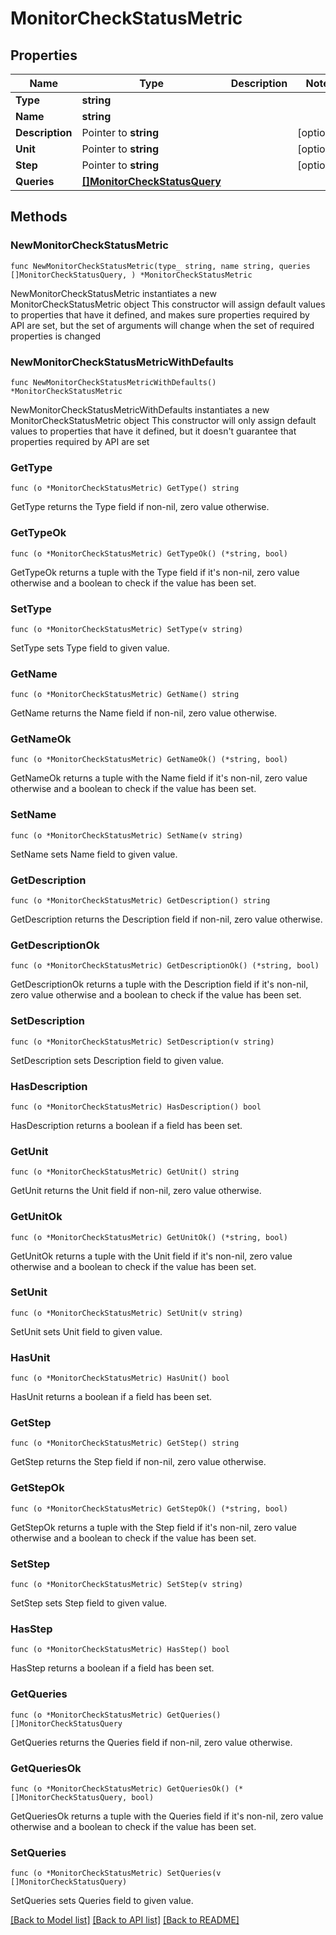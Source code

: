# MonitorCheckStatusMetric

## Properties

Name | Type | Description | Notes
------------ | ------------- | ------------- | -------------
**Type** | **string** |  | 
**Name** | **string** |  | 
**Description** | Pointer to **string** |  | [optional] 
**Unit** | Pointer to **string** |  | [optional] 
**Step** | Pointer to **string** |  | [optional] 
**Queries** | [**[]MonitorCheckStatusQuery**](MonitorCheckStatusQuery.md) |  | 

## Methods

### NewMonitorCheckStatusMetric

`func NewMonitorCheckStatusMetric(type_ string, name string, queries []MonitorCheckStatusQuery, ) *MonitorCheckStatusMetric`

NewMonitorCheckStatusMetric instantiates a new MonitorCheckStatusMetric object
This constructor will assign default values to properties that have it defined,
and makes sure properties required by API are set, but the set of arguments
will change when the set of required properties is changed

### NewMonitorCheckStatusMetricWithDefaults

`func NewMonitorCheckStatusMetricWithDefaults() *MonitorCheckStatusMetric`

NewMonitorCheckStatusMetricWithDefaults instantiates a new MonitorCheckStatusMetric object
This constructor will only assign default values to properties that have it defined,
but it doesn't guarantee that properties required by API are set

### GetType

`func (o *MonitorCheckStatusMetric) GetType() string`

GetType returns the Type field if non-nil, zero value otherwise.

### GetTypeOk

`func (o *MonitorCheckStatusMetric) GetTypeOk() (*string, bool)`

GetTypeOk returns a tuple with the Type field if it's non-nil, zero value otherwise
and a boolean to check if the value has been set.

### SetType

`func (o *MonitorCheckStatusMetric) SetType(v string)`

SetType sets Type field to given value.


### GetName

`func (o *MonitorCheckStatusMetric) GetName() string`

GetName returns the Name field if non-nil, zero value otherwise.

### GetNameOk

`func (o *MonitorCheckStatusMetric) GetNameOk() (*string, bool)`

GetNameOk returns a tuple with the Name field if it's non-nil, zero value otherwise
and a boolean to check if the value has been set.

### SetName

`func (o *MonitorCheckStatusMetric) SetName(v string)`

SetName sets Name field to given value.


### GetDescription

`func (o *MonitorCheckStatusMetric) GetDescription() string`

GetDescription returns the Description field if non-nil, zero value otherwise.

### GetDescriptionOk

`func (o *MonitorCheckStatusMetric) GetDescriptionOk() (*string, bool)`

GetDescriptionOk returns a tuple with the Description field if it's non-nil, zero value otherwise
and a boolean to check if the value has been set.

### SetDescription

`func (o *MonitorCheckStatusMetric) SetDescription(v string)`

SetDescription sets Description field to given value.

### HasDescription

`func (o *MonitorCheckStatusMetric) HasDescription() bool`

HasDescription returns a boolean if a field has been set.

### GetUnit

`func (o *MonitorCheckStatusMetric) GetUnit() string`

GetUnit returns the Unit field if non-nil, zero value otherwise.

### GetUnitOk

`func (o *MonitorCheckStatusMetric) GetUnitOk() (*string, bool)`

GetUnitOk returns a tuple with the Unit field if it's non-nil, zero value otherwise
and a boolean to check if the value has been set.

### SetUnit

`func (o *MonitorCheckStatusMetric) SetUnit(v string)`

SetUnit sets Unit field to given value.

### HasUnit

`func (o *MonitorCheckStatusMetric) HasUnit() bool`

HasUnit returns a boolean if a field has been set.

### GetStep

`func (o *MonitorCheckStatusMetric) GetStep() string`

GetStep returns the Step field if non-nil, zero value otherwise.

### GetStepOk

`func (o *MonitorCheckStatusMetric) GetStepOk() (*string, bool)`

GetStepOk returns a tuple with the Step field if it's non-nil, zero value otherwise
and a boolean to check if the value has been set.

### SetStep

`func (o *MonitorCheckStatusMetric) SetStep(v string)`

SetStep sets Step field to given value.

### HasStep

`func (o *MonitorCheckStatusMetric) HasStep() bool`

HasStep returns a boolean if a field has been set.

### GetQueries

`func (o *MonitorCheckStatusMetric) GetQueries() []MonitorCheckStatusQuery`

GetQueries returns the Queries field if non-nil, zero value otherwise.

### GetQueriesOk

`func (o *MonitorCheckStatusMetric) GetQueriesOk() (*[]MonitorCheckStatusQuery, bool)`

GetQueriesOk returns a tuple with the Queries field if it's non-nil, zero value otherwise
and a boolean to check if the value has been set.

### SetQueries

`func (o *MonitorCheckStatusMetric) SetQueries(v []MonitorCheckStatusQuery)`

SetQueries sets Queries field to given value.



[[Back to Model list]](../README.md#documentation-for-models) [[Back to API list]](../README.md#documentation-for-api-endpoints) [[Back to README]](../README.md)


